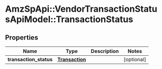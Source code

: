 # AmzSpApi::VendorTransactionStatusApiModel::TransactionStatus

## Properties
Name | Type | Description | Notes
------------ | ------------- | ------------- | -------------
**transaction_status** | [**Transaction**](Transaction.md) |  | [optional] 


